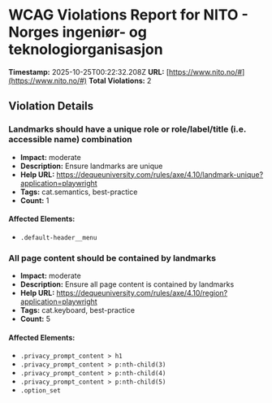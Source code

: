 # WCAG Violations Report for NITO - Norges ingeniør- og teknologiorganisasjon

**Timestamp:** 2025-10-25T00:22:32.208Z
**URL:** [https://www.nito.no/#](https://www.nito.no/#)
**Total Violations:** 2

## Violation Details

### Landmarks should have a unique role or role/label/title (i.e. accessible name) combination

- **Impact:** moderate
- **Description:** Ensure landmarks are unique
- **Help URL:** https://dequeuniversity.com/rules/axe/4.10/landmark-unique?application=playwright
- **Tags:** cat.semantics, best-practice
- **Count:** 1

#### Affected Elements:

- `.default-header__menu`

### All page content should be contained by landmarks

- **Impact:** moderate
- **Description:** Ensure all page content is contained by landmarks
- **Help URL:** https://dequeuniversity.com/rules/axe/4.10/region?application=playwright
- **Tags:** cat.keyboard, best-practice
- **Count:** 5

#### Affected Elements:

- `.privacy_prompt_content > h1`
- `.privacy_prompt_content > p:nth-child(3)`
- `.privacy_prompt_content > p:nth-child(4)`
- `.privacy_prompt_content > p:nth-child(5)`
- `.option_set`
